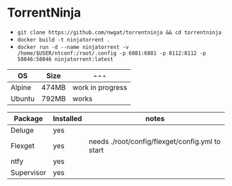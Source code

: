 # TorrentNinja
* `git clone https://github.com/nwgat/torrentninja && cd torrentninja`
* `docker build -t ninjatorrent .`
* `docker run -d --name ninjatorrent -v /home/$USER/ntconf:/root/.config -p 6881:6881 -p 8112:8112 -p 58846:58846 ninjatorrent:latest`


| OS | Size |---|
|--------|---|---|
| Alpine | 474MB | work in progress|
| Ubuntu | 792MB | works |

| Package | Installed | notes |
|--------|---| --- | 
| Deluge | yes | |
| Flexget | yes | needs ./root/config/flexget/config.yml to start|
| ntfy | yes | |
| Supervisor | yes | |
